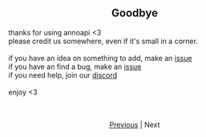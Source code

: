 <h2 align="center">Goodbye</h2>

thanks for using annoapi <3 <br>
please credit us somewhere, even if it's small in a corner.<br>
<br>
if you have an idea on something to add, make an [issue](https://github.com/AnnotateHQ/AnnoAPI/issues/new)<br>
if you have an find a bug, make an [issue](https://github.com/AnnotateHQ/AnnoAPI/issues/new)<br>
if you need help, join our [discord](https://dsc.gg/xthonk)<br>
<br>
enjoy <3

<br>
<br>
<div align="center">
    <a href="./7_storage.md">Previous</a> | Next
</div>